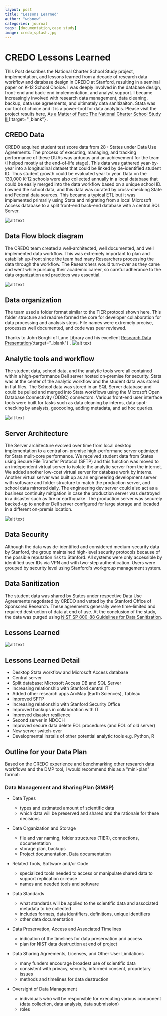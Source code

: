 ```yaml
---
layout: post
title: "Lessons Learned"
author: "wdsnow"
categories: journal
tags: [documentation,case study]
image: credo_splash.jpg
---
```


# CREDO Lessons Learned

This Post describes the National Charter School Study project, implementation, and lessons learned from a decade of research data workflow and database design in CREDO at Stanford, resulting in a seminal paper on K-12 School Choice. I was deeply involved in the database design, front-end and back-end implementation, and analyst support. I became increasingly involved with research data management, data cleaning, backup, data use agreements, and ultimately data sanitizaiton. Stata was our tool of choice and it is a power-tool for data analytics. Please visit the project results here, [As a Matter of Fact: The National Charter School Study III](https://ncss3.stanford.edu/){:target="_blank"} .

## CREDO Data
CREDO acquired student test score data from 28+ States under Data Use Agreements. The process of executing, managing, and tracking performance of these DUAs was arduous and an achievement for the team (I helped mostly at the end-of-life stage). This data was gathered year-by-year into a longitudinal dataset that could be linked by de-identified student ID. Thus student growth could be evaluated year to year. Data on the 130,000 K-12 schools were also collected annually in a local database that could be easily merged into the data workflow based on a unique school ID. I owned the school data, and this data was curated by cross-checking State and Federal data sources. This became a typical ETL but it was implemented primarily using Stata and migrating from a local Microsoft Access database to a split front-end back-end database with a central SQL Server.

![alt text](https://wdsnow66.github.io/assets/img/credo-data.jpg "CREDO Data")


## Data Flow block diagram
The CREDO team created a well-architected, well documented, and well implemented data workflow. This was extremely important to plan and establish up-front since the team had many Researchers processing the data through the workflow. The Researchers would turn-over as they came and went while pursuing their academic career, so careful adherance to the data organization and practices was essential.

![alt text](https://wdsnow66.github.io/assets/img/credo-workflow.jpg "CREDO Workflow")


## Data organization
The team used a folder format similar to the TIER protocol shown here. This folder structure and readme formed the core for developer collaboration for data processing and analysis steps. File names were extremely precise, processes well documented, and code was peer reviewed.

Thanks to John Borghi of Lane Library and his excellent [Research Data Presentation](https://docs.google.com/presentation/d/1QTVpYNQUxyaEfcf0BZKLjN6pmCviWBA6/edit#slide=id.p39){:target="_blank"} .
![alt text](https://wdsnow66.github.io/assets/img/tier.png "TIER Folders")


## Analytic tools and workflow
The student data, school data, and the analytic tools were all contained within a high-performance Dell server hosted on-premise for security. Stata was at the center of the analytic workflow and the student data was stored in flat files. The School data was stored in an SQL Server database and could be pulled and merged into Stata workflows using the 
Microsoft Open Database Connectivity (ODBC) connectors. Various front-end user interface tools were built for tasks such as data cleaning by interns, data spot-checking by analysts, geocoding, adding metadata, and ad hoc queries.
 
![alt text](https://wdsnow66.github.io/assets/img/credo-software.jpg "CREDO Software")


## Server Architecture
The Server architecture evolved over time from local desktop implementation to a central on-premise high-performane server optimized for Stata mulit-core performance.  We received student data from States using Secure File Transfer Protocol (SFTP) and this function was moved to an independent virtual server to isolate the analytic server from the internet. We added another low-cost virtual server for database work by interns. Another virtual server was built up as an engineering development server with software and folder structure to match the production server, and school data mirrored daily. The engineering dev server could also act as a business continuity mitigation in case the production server was destroyed in a disaster such as fire or earthquake. The production server was securely backed-up to another Dell server configured for large storage and locaded in a different on-premis location. 

![alt text](https://wdsnow66.github.io/assets/img/credo-servers.jpg "CREDO Servers")



## Data Security
Although the data was de-identified and considered medium-security data by Stanford, the group maintained high-level security protocols because of the possible reputation risk to Stanford. All systems were only accessible by identified user IDs via VPN and with two-step authentication. Users were grouped by security level using Stanford's workgroup management system.  

## Data Sanitization
The student data was shared by States under respective Data Use Agreements negotiated by CREDO and vetted by the Stanford Office of Sponsored Research. These agreements generally were time-limited and required destruction of data at end of use. At the conclusion of the study, the data was purged using [NIST SP 800-88 Guidelines for Data Sanitization](https://csrc.nist.gov/pubs/sp/800/88/r1/final).

## Lessons Learned
![alt text](https://wdsnow66.github.io/assets/img/credo-lessons.jpg "CREDO Lessons Learned")

## Lessons Learned Detail
* Desktop Stata workflow and Microsoft Access database
* Central server 
* Split database: Microsoft Access DB and SQL Server 
* Increasing relationship with Stanford central IT 
* Added other research apps ArcMap (Earth Sciences), Tableau
* Improved SFTP
* Increasing relationship with Stanford Security Office
* Improved backups in collaboration with IT
* Improved disaster resilience
* Second server in NDCCH
* Improved secure data delete EOL procedures (and EOL of old server)
* New server switch-over
* Developmental installs of other potential analytic tools e.g. Python, R


## Outline for your Data Plan
Based on the CREDO experience and benchmarking other research data workflows and the DMP tool, I would recommend this as a "mini-plan" format:

### Data Management and Sharing Plan (SMSP)

* Data Types
  - types and estimated amount of scientific data 
  - which data will be preserved and shared and the rationale for these decisions
  
* Data Organization and Storage
  - file and var naming, folder structures (TIER), connections, documentation
  - storage plan, backups
  - Project documentation, Data documentation
  
* Related Tools, Software and/or Code
  - specialized tools needed to access or manipulate shared data to support replication or reuse
  - names and needed tools and software
  
* Data Standards
  - what standards will be applied to the scientific data and associated metadata to be collected
  - includes formats, data identifiers, definitions, unique identifiers
  - other data documentation
  
* Data Preservation, Access and Associated Timelines
  - indication of the timelines for data preservation and access
  - plan for NIST data destruction at end of project
 
* Data Sharing Agreements, Licenses, and Other User Limitations
  - many funders encourage broadest use of scientific data
  - consistent with privacy, security, informed consent, proprietary issues
  - methods and timelines for data destruction
  
* Oversight of Data Management
  - individuals who will be responsible for executing various component (data collection, data analysis, data submission)
  - roles
